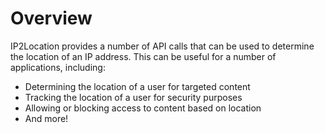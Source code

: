# Overview

IP2Location provides a number of API calls that can be used to determine the location of an IP address. This can be useful for a number of applications, including:

- Determining the location of a user for targeted content
- Tracking the location of a user for security purposes
- Allowing or blocking access to content based on location
- And more!
